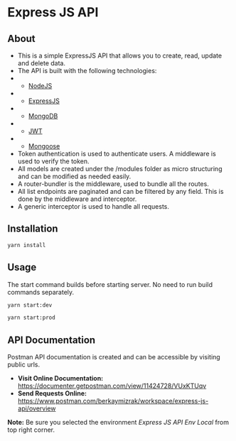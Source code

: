 # Express JS API

## About

* This is a simple ExpressJS API that allows you to create, read, update and delete data.
* The API is built with the following technologies:
* * [NodeJS](https://nodejs.org/en/)
* * [ExpressJS](https://expressjs.com/)
* * [MongoDB](https://www.mongodb.com/)
* * [JWT](https://jwt.io/)
* * [Mongoose](https://mongoosejs.com/)
* Token authentication is used to authenticate users. A middleware is used to verify the token.
* All models are created under the /modules folder as micro structuring and can be modified as needed easily.
* A router-bundler is the middleware, used to bundle all the routes.
* All list endpoints are paginated and can be filtered by any field. This is done by the middleware and interceptor.
* A generic interceptor is used to handle all requests.

## Installation

```bash
yarn install
```

## Usage

The start command builds before starting server. No need to run build commands separately.

```bash
yarn start:dev
```

```bash
yarn start:prod
```

## API Documentation

Postman API documentation is created and can be accessible by visiting public urls.

- **Visit Online Documentation:** https://documenter.getpostman.com/view/11424728/VUxKTUqv
- **Send Requests Online:** https://www.postman.com/berkaymizrak/workspace/express-js-api/overview

**Note:** Be sure you selected the environment *Express JS API Env Local* from top right corner.
